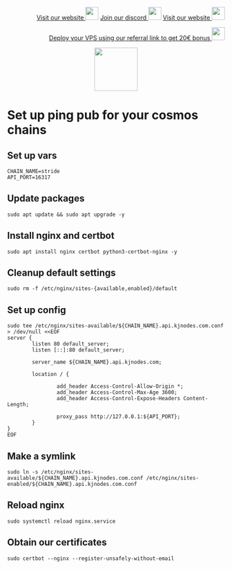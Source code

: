 <p style="font-size:14px" align="right">
<a href="https://kjnodes.com/" target="_blank">Visit our website <img src="https://user-images.githubusercontent.com/50621007/168689709-7e537ca6-b6b8-4adc-9bd0-186ea4ea4aed.png" width="30"/></a>
<a href="https://discord.gg/QmGfDKrA" target="_blank">Join our discord <img src="https://user-images.githubusercontent.com/50621007/176236430-53b0f4de-41ff-41f7-92a1-4233890a90c8.png" width="30"/></a>
<a href="https://kjnodes.com/" target="_blank">Visit our website <img src="https://user-images.githubusercontent.com/50621007/168689709-7e537ca6-b6b8-4adc-9bd0-186ea4ea4aed.png" width="30"/></a>
</p>

<p style="font-size:14px" align="right">
<a href="https://hetzner.cloud/?ref=y8pQKS2nNy7i" target="_blank">Deploy your VPS using our referral link to get 20€ bonus <img src="https://user-images.githubusercontent.com/50621007/174612278-11716b2a-d662-487e-8085-3686278dd869.png" width="30"/></a>
</p>

<p align="center">
  <img height="100" height="auto" src="https://user-images.githubusercontent.com/50621007/169664551-39020c2e-fa95-483b-916b-c52ce4cb907c.png">
</p>

# Set up ping pub for your cosmos chains

## Set up vars
```
CHAIN_NAME=stride
API_PORT=16317
```

## Update packages
```
sudo apt update && sudo apt upgrade -y
```

## Install nginx and certbot
```
sudo apt install nginx certbot python3-certbot-nginx -y
```

## Cleanup default settings
```
sudo rm -f /etc/nginx/sites-{available,enabled}/default
```

## Set up config
```
sudo tee /etc/nginx/sites-available/${CHAIN_NAME}.api.kjnodes.com.conf > /dev/null <<EOF
server {
        listen 80 default_server;
        listen [::]:80 default_server;

        server_name ${CHAIN_NAME}.api.kjnodes.com;

        location / {

                add_header Access-Control-Allow-Origin *;
                add_header Access-Control-Max-Age 3600;
                add_header Access-Control-Expose-Headers Content-Length;

                proxy_pass http://127.0.0.1:${API_PORT};
        }
}
EOF
```

## Make a symlink
```
sudo ln -s /etc/nginx/sites-available/${CHAIN_NAME}.api.kjnodes.com.conf /etc/nginx/sites-enabled/${CHAIN_NAME}.api.kjnodes.com.conf
```

## Reload nginx
```
sudo systemctl reload nginx.service
```

## Obtain our certificates
```
sudo certbot --nginx --register-unsafely-without-email
```
